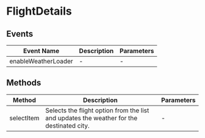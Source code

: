 # FlightDetails

## Events

<!-- @vuese:FlightDetails:events:start -->
|Event Name|Description|Parameters|
|---|---|---|
|enableWeatherLoader|-|-|

<!-- @vuese:FlightDetails:events:end -->


## Methods

<!-- @vuese:FlightDetails:methods:start -->
|Method|Description|Parameters|
|---|---|---|
|selectItem|Selects the flight option from the list and updates the weather for the destinated city.|-|

<!-- @vuese:FlightDetails:methods:end -->


